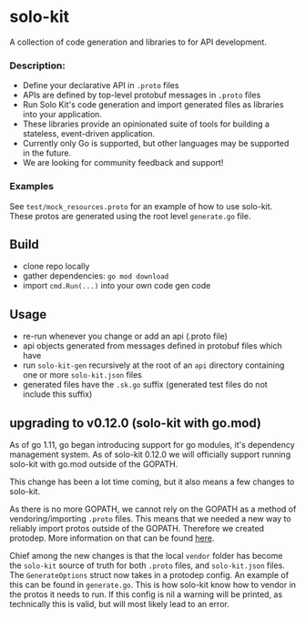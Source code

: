 # solo-kit
A collection of code generation and libraries to for API development.

### Description:
- Define your declarative API in `.proto` files
- APIs are defined by top-level protobuf messages in `.proto` files
- Run Solo Kit's code generation and import generated files as libraries into your application. 
- These libraries provide an opinionated suite of tools for building a stateless, event-driven application.
- Currently only Go is supported, but other languages may be supported in the future.
- We are looking for community feedback and support!

### Examples
See `test/mock_resources.proto` for an example of how to use solo-kit. These protos are generated using the
root level `generate.go` file.

## Build
- clone repo locally
- gather dependencies: `go mod download`
- import `cmd.Run(...)` into your own code gen code 

## Usage
- re-run whenever you change or add an api (.proto file)
- api objects generated from messages defined in protobuf files which have 
- run `solo-kit-gen` recursively at the root of an `api` directory containing one or more `solo-kit.json` files
- generated files have the `.sk.go` suffix (generated test files do not include this suffix)

## upgrading to v0.12.0 (solo-kit with go.mod)

As of go 1.11, go began introducing support for go modules, it's dependency management system.
As of solo-kit 0.12.0 we will officially support running solo-kit with go.mod outside of the GOPATH.

This change has been a lot time coming, but it also means a few changes to solo-kit.

As there is no more GOPATH, we cannot rely on the GOPATH as a method of vendoring/importing `.proto` files.
This means that we needed a new way to reliably import protos outside of the GOPATH. Therefore we created
protodep. More information on that can be found [here](pkg/protodep/README.md).

Chief among the new changes is that the local `vendor` folder has become the `solo-kit` source of truth for
both `.proto` files, and `solo-kit.json` files. The `GenerateOptions` struct now takes in a protodep config.
An example of this can be found in `generate.go`. This is how solo-kit know how to vendor in the protos it 
needs to run. If this config is nil a warning will be printed, as technically this is valid, but will most likely
lead to an error.
